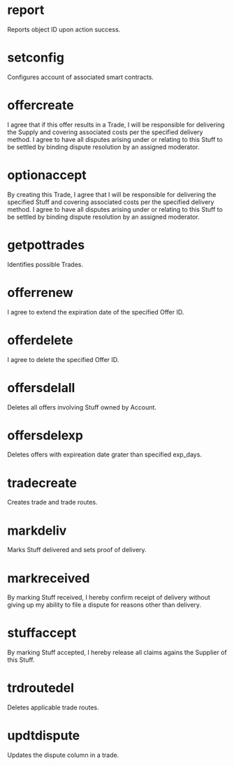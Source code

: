 <h1 class="contract">report</h1>
Reports object ID upon action success.

<h1 class="contract">setconfig</h1>
Configures account of associated smart contracts.

<h1 class="contract">offercreate</h1>
I agree that if this offer results in a Trade, I will be responsible for delivering the Supply and covering associated costs per the specified delivery method. I agree to have all disputes arising under or relating to this Stuff to be settled by binding dispute resolution by an assigned moderator. 

<h1 class="contract">optionaccept</h1>
By creating this Trade, I agree that I will be responsible for delivering the specified Stuff and covering associated costs per the specified delivery method. I agree to have all disputes arising under or relating to this Stuff to be settled by binding dispute resolution by an assigned moderator. 

<h1 class="contract">getpottrades</h1>
Identifies possible Trades.

<h1 class="contract">offerrenew</h1>
I agree to extend the expiration date of the specified Offer ID.

<h1 class="contract">offerdelete</h1>
I agree to delete the specified Offer ID.

<h1 class="contract">offersdelall</h1>
Deletes all offers involving Stuff owned by Account.

<h1 class="contract">offersdelexp</h1>
Deletes offers with expireation date grater than specified exp_days.

<h1 class="contract">tradecreate</h1>
Creates trade and trade routes.

<h1 class="contract">markdeliv</h1>
Marks Stuff delivered and sets proof of delivery.

<h1 class="contract">markreceived</h1>
By marking Stuff received, I hereby confirm receipt of delivery without giving up my ability to file a dispute for reasons other than delivery.  

<h1 class="contract">stuffaccept</h1>
By marking Stuff accepted, I hereby release all claims agains the Supplier of this Stuff. 

<h1 class="contract">trdroutedel</h1>
Deletes applicable trade routes. 

<h1 class="contract">updtdispute</h1>
Updates the dispute column in a trade.
